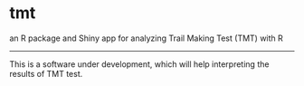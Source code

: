 # tmt
an R package and Shiny app for analyzing Trail Making Test (TMT) with R

---

This is a software under development, which will help interpreting the results of TMT test. 
